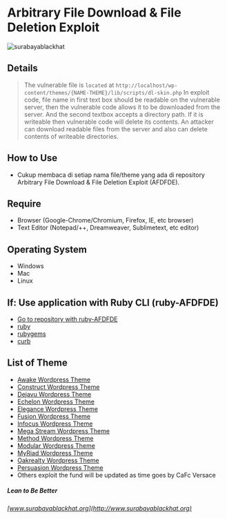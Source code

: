 # Arbitrary File Download & File Deletion Exploit

![surabayablackhat](http://www.surabayablackhat.org/forum/images/logo.png)

## Details
> The vulnerable file is `located` at `http://localhost/wp-content/themes/{NAME-THEME}/lib/scripts/dl-skin.php` In exploit code, file name in first text box should be readable on the vulnerable server, then the vulnerable code allows it to be downloaded from the server. And the second textbox accepts a directory path. If it is writeable then vulnerable code will delete its contents. An attacker can download readable files from the server and also can delete contents of writeable directories.

## How to Use
* Cukup membaca di setiap nama file/theme yang ada di repository Arbitrary File Download & File Deletion Exploit (AFDFDE).

## Require
* Browser (Google-Chrome/Chromium, Firefox, IE, etc browser)
* Text Editor (Notepad/++, Dreamweaver, Sublimetext, etc editor)

## Operating System
* Windows
* Mac
* Linux

## If: Use application with Ruby CLI (ruby-AFDFDE)
* [Go to repository with ruby-AFDFDE](http://blog.surabayablackhat.org/ruby-AFDFDE/)
* [ruby](https://www.ruby-lang.org/en/downloads/)
* [rubygems](https://rubygems.org/pages/download) 
* [curb](https://rubygems.org/gems/curb)

## List of Theme
* [Awake Wordpress Theme](https://github.com/SurabayaBlackhat/AFDFDE/blob/master/Awake%20Wordpress%20Theme.txt)
* [Construct Wordpress Theme](https://github.com/SurabayaBlackhat/AFDFDE/blob/master/Construct%20Wordpress%20Theme.txt)
* [Dejavu Wordpress Theme](https://github.com/SurabayaBlackhat/AFDFDE/blob/master/Dejavu%20Wordpress%20Theme.txt)
* [Echelon Wordpress Theme](https://github.com/SurabayaBlackhat/AFDFDE/blob/master/Echelon%20Wordpress%20Theme.txt)
* [Elegance Wordpress Theme](https://github.com/SurabayaBlackhat/AFDFDE/blob/master/Elegance%20Wordpress%20Theme.txt)
* [Fusion Wordpress Theme](https://github.com/SurabayaBlackhat/AFDFDE/blob/master/Fusion%20Wordpress%20Theme.txt)
* [Infocus Wordpress Theme](https://github.com/SurabayaBlackhat/AFDFDE/blob/master/Infocus%20Wordpress%20Theme.txt)
* [Mega Stream Wordpress Theme](https://github.com/SurabayaBlackhat/AFDFDE/blob/master/Method%20Wordpress%20Theme.txt)
* [Method Wordpress Theme](https://github.com/SurabayaBlackhat/AFDFDE/blob/master/Modular%20Wordpress%20Theme.txt)
* [Modular Wordpress Theme](https://github.com/SurabayaBlackhat/AFDFDE/blob/master/Modular%20Wordpress%20Theme.txt)
* [MyRiad Wordpress Theme](https://github.com/SurabayaBlackhat/AFDFDE/blob/master/MyRiad%20Wordpress%20Theme.txt)
* [Oakrealty Wordpress Theme](https://github.com/SurabayaBlackhat/AFDFDE/blob/master/Oakrealty%20Wordpress%20Theme.txt)
* [Persuasion Wordpress Theme](https://github.com/SurabayaBlackhat/AFDFDE/blob/master/Persuasion%20Wordpress%20Theme.txt)
* Others exploit the fund will be updated as time goes by CaFc Versace

##### Lean to Be Better
###### [www.surabayablackhat.org](http://www.surabayablackhat.org)
